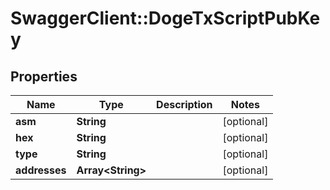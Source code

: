 # SwaggerClient::DogeTxScriptPubKey

## Properties
Name | Type | Description | Notes
------------ | ------------- | ------------- | -------------
**asm** | **String** |  | [optional] 
**hex** | **String** |  | [optional] 
**type** | **String** |  | [optional] 
**addresses** | **Array&lt;String&gt;** |  | [optional] 

